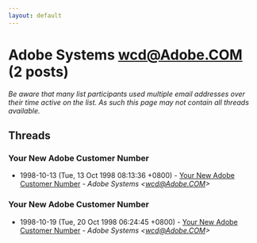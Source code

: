 ```yaml
---
layout: default
---
```


# Adobe Systems <wcd@Adobe.COM> (2 posts)

_Be aware that many list participants used multiple email addresses over their time active on the list. As such this page may not contain all threads available._

## Threads

### Your New Adobe Customer Number
+ 1998-10-13 (Tue, 13 Oct 1998 08:13:36 +0800) - [Your New Adobe Customer Number](/archive/1998/10/2c65e8617f371789789f934956ae637853db14faf2f93f5f47fbe5abf44140a0) - _Adobe Systems \<wcd@Adobe.COM\>_

### Your New Adobe Customer Number
+ 1998-10-19 (Tue, 20 Oct 1998 06:24:45 +0800) - [Your New Adobe Customer Number](/archive/1998/10/ee24304946248de40d811028b6f5816e6163346a06d57c53c4ab6409f605bc99) - _Adobe Systems \<wcd@Adobe.COM\>_

